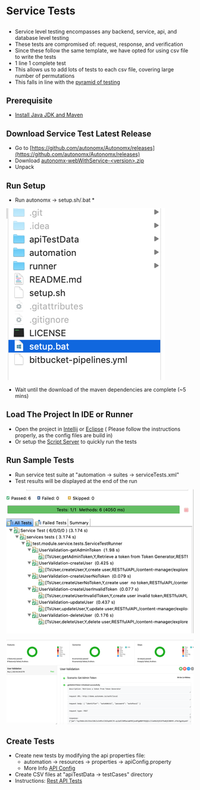 # Service Tests

##

* Service level testing encompasses any backend, service, api, and database level testing
* These tests are compromised of: request, response, and verification
* Since these follow the same template, we have opted for using csv file to write the tests
* 1 line 1 complete test&#x20;
* This allows us to add lots of tests to each csv file, covering large number of permutations
* This falls in line with the [pyramid of testing](https://app.gitbook.com/@ehsan-matean/s/autonomx/testing-tips/pyramid-of-testing)

## Prerequisite

* [Install Java JDK and Maven](https://docs.autonomx.io/prerequisites)

## Download Service Test Latest Release

* Go to [https://github.com/autonomx/Autonomx/releases](https://github.com/autonomx/Autonomx/releases)
* Download [autonomx-webWithService-\<version>.zip](https://github.com/autonomx/Autonomx/releases/download/v1.0.4/autonomx-webWithService-1.0.4.zip)
* Unpack

## Run Setup

* Run autonomx -> setup.sh/.bat
  *

![](<../.gitbook/assets/image (73).png>)

* Wait until the download of the maven dependencies are complete (\~5 mins)

## Load The Project In IDE or Runner

* Open the project in [Intellij](https://docs.autonomx.io/getting-started/ide/intellij) or [Eclipse](https://docs.autonomx.io/getting-started/ide/eclipse) ( Please follow the instructions properly, as the config files are build in)
* Or setup the [Script Server](https://docs.autonomx.io/script-runner-1/installation) to quickly run the tests

## Run Sample Tests

* Run service test suite at "automation -> suites -> serviceTests.xml"
* Test results will be displayed at the end of the run

![](<../.gitbook/assets/image (123).png>)

![](<../.gitbook/assets/image (124).png>)

## Create Tests

* Create new tests by modifying the api properties file:&#x20;
  * &#x20;⁨automation⁩ -> ⁨resources⁩ -> properties -> apiConfig.property
  * More Info [API Config](https://docs.autonomx.io/configuration/apiconfig/api)
* Create CSV files at "apiTestData -> testCases" directory
* Instructions: [Rest API Tests](https://docs.autonomx.io/service-level-testing/rest-api)
